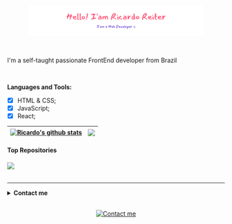 <p align="center"><img width="80%" src="./assets/gh-readme-header.png" /></a></p>

<br />

I'm a self-taught passionate FrontEnd developer from Brazil

<br />

**Languages and Tools:**

- [x] HTML & CSS;
- [x] JavaScript;
- [x] React;

| <a href="https://github.com/anuraghazra/github-readme-stats"><img align="center" src="https://github-readme-stats.vercel.app/api?username=ricareiter&show_icons=true&include_all_commits=true&theme=buefy&hide_border=true" alt="Ricardo's github stats" /></a> | <a href="https://github.com/ricareiter/github-readme-stats"><img align="center" src="https://github-readme-stats.vercel.app/api/top-langs/?username=ricareiter&layout=compact&theme=buefy&hide_border=true" /></a> |
| --------------------------------------------------------------------------------------------------------------------------------------------------------------------------------------------------------------------------------------------------------------- | ------------------------------------------------------------------------------------------------------------------------------------------------------------------------------------------------------------------ |

#### Top Repositories

<a href="https://github.com/ricareiter/tip-calculator">
  <img align="center" src="https://github-readme-stats.vercel.app/api/pin/?username=ricareiter&repo=tip-calculator&theme=buefy" />
</a>

<br />
<br />

<hr>

<details>
<br>
    <summary><strong>Contact me</strong></summary>
I’m always looking for new challenges and opportunities to collaborate! Get in touch with me:
</details>
<br />

<p align="center">
    <a href="mailto:ricardoreiterr@gmail.com">
        <img alt="Contact me" src="https://img.shields.io/badge/-contact%20me-%23a960ff?style=for-the-badge&logo=Mail.Ru">
    </a>
</p>
<br>
